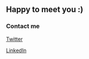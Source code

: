 ## Happy to meet you :)

### Contact me

[Twitter](https://www.twitter.com/adishsh/)

[LinkedIn](https://www.linkedin.com/in/adi-shacham-shavit/)
